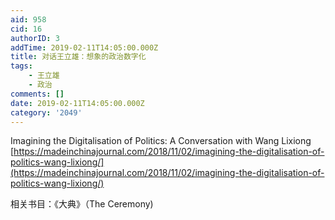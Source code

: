 ```yaml
---
aid: 958
cid: 16
authorID: 3
addTime: 2019-02-11T14:05:00.000Z
title: 对话王立雄：想象的政治数字化
tags:
    - 王立雄
    - 政治
comments: []
date: 2019-02-11T14:05:00.000Z
category: '2049'
---
```


Imagining the Digitalisation of Politics: A Conversation with Wang Lixiong [https://madeinchinajournal.com/2018/11/02/imagining-the-digitalisation-of-politics-wang-lixiong/](https://madeinchinajournal.com/2018/11/02/imagining-the-digitalisation-of-politics-wang-lixiong/)

相关书目：《大典》（The Ceremony)
